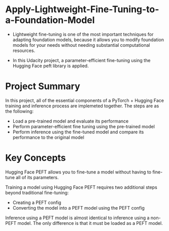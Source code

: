 # Apply-Lightweight-Fine-Tuning-to-a-Foundation-Model

* Lightweight fine-tuning is one of the most important techniques for adapting foundation models, because it allows you to modify foundation models for your needs without needing substantial computational resources.

* In this Udacity project, a parameter-efficient fine-tuning using the Hugging Face peft library is applied.

# Project Summary
In this project, all of the essential components of a PyTorch + Hugging Face training and inference process are implemeted together. The steps are as the following:

* Load a pre-trained model and evaluate its performance
* Perform parameter-efficient fine tuning using the pre-trained model
* Perform inference using the fine-tuned model and compare its performance to the original model

# Key Concepts
Hugging Face PEFT allows you to fine-tune a model without having to fine-tune all of its parameters.

Training a model using Hugging Face PEFT requires two additional steps beyond traditional fine-tuning:
* Creating a PEFT config
* Converting the model into a PEFT model using the PEFT config

Inference using a PEFT model is almost identical to inference using a non-PEFT model. The only difference is that it must be loaded as a PEFT model.
